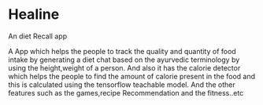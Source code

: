 # Healine
An diet Recall app

A App which helps the people to track the quality and quantity of food intake by generating a diet chat based on the ayurvedic terminology by using the height,weight of a person.
And also it has the calorie detector which helps the people to find the amount of calorie present in the food and this is calculated using the tensorflow teachable model.
And the other features such as the games,recipe Recommendation and the fitness..etc
